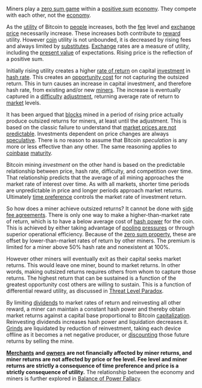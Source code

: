 Miners play a [zero sum game](https://en.wikipedia.org/wiki/Zero-sum_game) within a [positive sum](https://en.wikipedia.org/wiki/Win-win_game) [economy](Glossary#economy). They compete with each other, not the [economy](Glossary#economy).

As the [utility](Glossary#utility) of Bitcoin to [people](Glossary#person) increases, both the [fee](Glossary#fee) level and [exchange](Glossary#exchange) [price](Glossary#price) necessarily increase. These increases both contribute to [reward](Glossary#reward) utility. However [coin](Glossary#coin) utility is not unbounded, it is decreased by rising fees and always limited by [substitutes](https://en.wikipedia.org/wiki/Substitute_good). [Exchange](Glossary#exchange) rates are a measure of utility, including the [present value](https://en.wikipedia.org/wiki/Present_value) of expectations. Rising price is the reflection of a positive sum.

Initially rising utility creates a higher [rate of return](Glossary#interest) on capital [investment](Glossary#lend) in [hash rate](Glossary#hash-rate). This creates an [opportunity cost](https://en.wikipedia.org/wiki/Opportunity_cost) for not capturing the outsized return. This in turn causes an increase in capital investment, and therefore hash rate, from existing and/or new [miners](Glossary#miner). The increase is eventually captured in a [difficulty](Glossary#difficulty) [adjustment](Glossary#adjustment), returning average rate of return to [market](Glossary#market) levels.

It has been argued that [blocks](Glossary#block) mined in a period of rising price actually produce outsized returns for miners, at least until the adjustment. This is based on the classic failure to understand that [market prices are not predictable](https://en.wikipedia.org/wiki/Chaos_theory). Investments dependent on price changes are always [speculative](Glossary#speculation). There is no reason to assume that Bitcoin *speculation* is any more or less effective than any other. The same reasoning applies to [coinbase](Glossary#coinbase) [maturity](Glossary#maturity).

Bitcoin mining *investment* on the other hand is based on the predictable relationship between price, hash rate, difficulty, and competition over time. That relationship predicts that the average of all mining approaches the market rate of interest over time. As with all markets, shorter time periods are unpredictable in price and longer periods approach market returns. Ultimately [time preference](https://en.wikipedia.org/wiki/Time_preference) controls the market rate of investment return.

So how does a miner achieve outsized returns? It cannot be done with [side fee agreements](Side-Fee-Fallacy). There is only one way to make a higher-than-market rate of return, which is to have a below average cost of [hash power](Glossary#hash-power) for the coin. This is achieved by either taking advantage of [pooling pressures](Pooling-Pressure-Risk) or through superior operational efficiency. Because of the [zero sum property](Zero-Sum-Property), these are offset by lower-than-market rates of return by other miners. The premium is limited for a miner above 50% hash rate and nonexistent at 100%.

However other miners will eventually exit as their capital seeks market returns. This would leave one miner, bound to market returns. In other words, making outsized returns requires others from whom to capture those returns. The highest return that can be sustained is a function of the greatest opportunity cost others are willing to sustain. This is a function of differential reward utility, as discussed in [Threat Level Paradox](Threat-Level-Paradox).

By limiting [dividends](https://en.wikipedia.org/wiki/Dividend) to market rates of return and reinvesting all other reward, a miner can maintain a constant hash power and thereby obtain market returns against a capital base proportional to Bitcoin [capitalization](Glossary#capitalization). Reinvesting dividends increases hash power and liquidation decreases it. [Grinds](Glossary#grind) are liquidated by reduction of reinvestment, taking each device offline as it becomes a net negative producer, or [discounting](https://en.wikipedia.org/wiki/Present_value) those future returns by selling the mine.

**[Merchants](Glossary#merchant) and [owners](Glossary#owner) are not financially affected by miner returns, and miner returns are not affected by price or fee level. Fee level and miner returns are strictly a consequence of time preference and price is a strictly consequence of utility.** The relationship between the economy and miners is further explored in [Balance of Power Fallacy](Balance-of-Power-Fallacy).